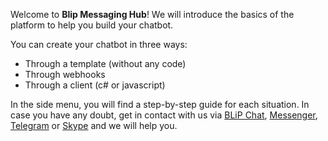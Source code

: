 

Welcome to **Blip Messaging Hub**! We will introduce the basics of the platform to help you build your chatbot.

You can create your chatbot in three ways:

- Through a template (without any code)
- Through webhooks
- Through a client (c# or javascript)

In the side menu, you will find a step-by-step guide for each situation. In case you have any doubt, get in contact with us via  [BLiP Chat](https://u.blip.ai/AF1119EB-B9C1-487B-9826-2EC91714461D), [Messenger](http://m.me/blipajuda), [Telegram](https://telegram.me/blip_ajuda_bot) or [Skype](https://join.skype.com/bot/d58d9364-2498-4304-8400-6800c1fd2f2b?add) and we will help you.
